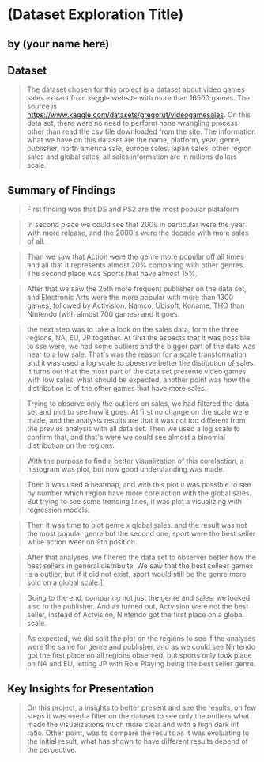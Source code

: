 # (Dataset Exploration Title)
## by (your name here)


## Dataset

> The dataset chosen for this project is a dataset about video games sales extract from kaggle website with more than 16500 games. The source is https://www.kaggle.com/datasets/gregorut/videogamesales. On this data set, there were no need to perform none wrangling process other than read the csv file downloaded from the site. The information what we have on this dataset are the name, platform, year, genre, publisher, north america sale, europe sales, japan sales, other region sales and global sales, all sales information are in milions dollars scale.  


## Summary of Findings

> First finding was that DS and PS2 are the most popular plataform

> In second place we could see that 2009 in particular were the year with more release, and the 2000's were the decade with more sales of all. 

> Than we saw that Action were the genre more popular off all times and all that it represents almost 20% comparing with other genres. The second place was Sports that have almost 15%. 

> After that we saw the 25th more frequent publisher on the data set, and Electronic Arts were the more popular with more than 1300 games, followed by Activision, Namco, Ubisoft, Koname, THO than Nintendo (with almost 700 games) and it goes. 

> the next step was to take a look on the sales data, form the three regions, NA, EU, JP together. At first the aspects that it was possible to sse were, we had some outliers and the bigger part of the data was near to a low sale. That's was the reason for a scale transformation and it was used a log scale to obeserve better the distibution of sales. It turns out that the most part of the data set presente video games with low sales, what should be expected, another point was how the distribution is of the other games that have more sales.

> Trying to observe only the outliers on sales, we had filtered the data set and plot to see how it goes. At first no change on the scale were made, and the analysis results are that it was not too different from the previus analysis with all data set. Then we used a log scale to confirm that, and that's were we could see almost a binomial distribution on the regions. 

> With the purpose to find a better visualization of this corelaction, a histogram was plot, but now good understanding was made. 

> Then  it was used a heatmap, and with this plot it was possible to see by number which region have more corelaction with the global sales. But trying to see some trending lines, it was plot a visualizing with regression models.

> Then it was time to plot genre x global sales. and the result was not the most popular genre but the second one, sport were the best seller while action weer on 9th position.

> After that analyses, we filtered the data set to observer better how the best sellers in general distribuite. We saw that the best selleer games is a outlier, but if it did not exist, sport would still be the genre more sold on a global scale.]]

> Going to the end, comparing not just the genre and sales, we looked also to the publisher. And as turned out, Actvision were not the best seller, instead of Actvision, Nintendo got the first place on a global scale. 

> As expected, we did split the plot on the regions to see if the analyses were the same for genre and publisher, and as we could see Nintendo got the first place on all regions observed, but sports only took place on NA and EU, letting JP with Role Playing being the best seller genre.


## Key Insights for Presentation

> On this project, a insights to better present and see the results, on few steps it was used a filter on the dataset to see only the outliers what made the visualizations much more clear and with a high dark int ratio. Other point, was to compare the results as it was evoluating to the initial result, what has shown to have different results depend of the perpective.